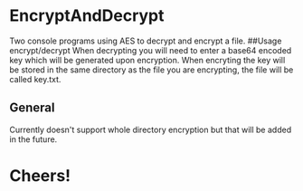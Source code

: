 # EncryptAndDecrypt
 Two console programs using AES to decrypt and encrypt a file. 
 ##Usage
 encrypt/decrypt <File path>
 When decrypting you will need to enter a base64 encoded key which will be generated upon encryption.
 When encryting the key will be stored in the same directory as the file you are encrypting, the file will be called key.txt.
 
## General
 Currently doesn't support whole directory encryption but that will be added in the future.
 
# Cheers!
